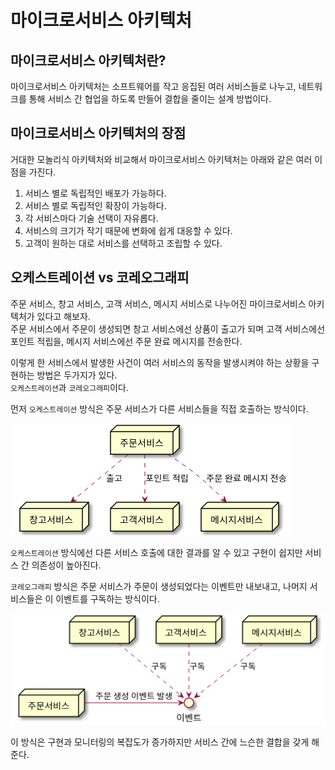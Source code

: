 # 마이크로서비스 아키텍처

## 마이크로서비스 아키텍처란?

마이크로서비스 아키텍처는 소프트웨어를 작고 응집된 여러 서비스들로 나누고, 네트워크를 통해 서비스 간 협업을 하도록 만들어 결합을 줄이는 설계 방법이다.

## 마이크로서비스 아키텍처의 장점

거대한 모놀리식 아키텍처와 비교해서 마이크로서비스 아키텍처는 아래와 같은 여러 이점을 가진다.

1. 서비스 별로 독립적인 배포가 가능하다.
2. 서비스 별로 독립적인 확장이 가능하다.
3. 각 서비스마다 기술 선택이 자유롭다.
4. 서비스의 크기가 작기 때문에 변화에 쉽게 대응할 수 있다.
5. 고객이 원하는 대로 서비스를 선택하고 조립할 수 있다.

## 오케스트레이션 vs 코레오그래피

주문 서비스, 창고 서비스, 고객 서비스, 메시지 서비스로 나누어진 마이크로서비스 아키텍처가 있다고 해보자.  
주문 서비스에서 주문이 생성되면 창고 서비스에선 상품이 출고가 되며 고객 서비스에선 포인트 적립을, 메시지 서비스에선 주문 완료 메시지를 전송한다.

이렇게 한 서비스에서 발생한 사건이 여러 서비스의 동작을 발생시켜야 하는 상황을 구현하는 방법은 두가지가 있다.  
`오케스트레이션`과 `코레오그래피`이다.

먼저 `오케스트레이션` 방식은 주문 서비스가 다른 서비스들을 직접 호출하는 방식이다.

![오케스트레이션 uml](./images/msa_uml1.png)

`오케스트레이션` 방식에선 다른 서비스 호출에 대한 결과를 알 수 있고 구현이 쉽지만 서비스 간 의존성이 높아진다.

`코레오그래피` 방식은 주문 서비스가 주문이 생성되었다는 이벤트만 내보내고, 나머지 서비스들은 이 이벤트를 구독하는 방식이다.

![코레오그래피 uml](./images/msa_uml2.png)

이 방식은 구현과 모니터링의 복잡도가 증가하지만 서비스 간에 느슨한 결합을 갖게 해준다.
